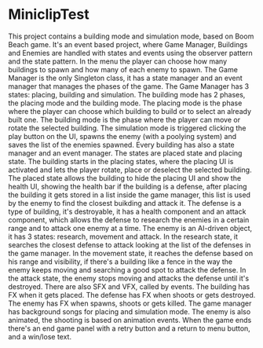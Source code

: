 # MiniclipTest

This project contains a building mode and simulation mode, based on Boom Beach game.
It's an event based project, where Game Manager, Buildings and Enemies are handled with states and events using the observer pattern and the state pattern.
In the menu the player can choose how many buildings to spawn and how many of each enemy to spawn.
The Game Manager is the only Singleton class, it has a state manager and an event manager that manages the phases of the game.
The Game Manager has 3 states: placing, building and simulation.
The building mode has 2 phases, the placing mode and the building mode.
The placing mode is the phase where the player can choose which building to build or to select an already built one.
The building mode is the phase where the player can move or rotate the selected building.
The simulation mode is triggered clicking the play button on the UI, spawns the enemy (with a poolying system) and saves the list of the enemies spawned.
Every building has also a state manager and an event manager.
The states are placed state and placing state.
The building starts in the placing states, where the placing UI is activated and lets the player rotate, place or deselect the selected building.
The placed state allows the building to hide the placing UI and show the health UI, showing the health bar if the building is a defense, after placing the 
building it gets stored in a list inside the game manager, this list is used by the enemy to find the closest buikding and attack it. 
The defense is a type of building, it's destroyable, it has a health component and an attack component, which allows the defense to research the enemies in a
certain range and to attack one enemy at a time.
The enemy is an AI-driven object, it has 3 states: research, movement and attack.
In the research state, it searches the closest defense to attack looking at the list of the defenses in the game manager.
In the movement state, it reaches the defense based on his range and visibility, if there's a building like a fence in the way the enemy keeps moving and
searching a good spot to attack the defense.
In the attack state, the enemy stops moving and attacks the defense until it's destroyed.
There are also SFX and VFX, called by events.
The building has FX when it gets placed.
The defense has FX when shoots or gets destroyed.
The enemy has FX when spawns, shoots or gets killed. 
The game manager has background songs for placing and simulation mode.
The enemy is also animated, the shooting is based on animation events.
When the game ends there's an end game panel with a retry button and a return to menu button, and a win/lose text.

